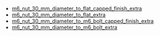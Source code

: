 * [m6_nut_30_mm_diameter_to_flat_capped_finish_extra](m6_nut_30_mm_diameter_to_flat_capped_finish_extra)
* [m6_nut_30_mm_diameter_to_flat_extra](m6_nut_30_mm_diameter_to_flat_extra)
* [m6_nut_30_mm_diameter_to_m6_bolt_capped_finish_extra](m6_nut_30_mm_diameter_to_m6_bolt_capped_finish_extra)
* [m6_nut_30_mm_diameter_to_m6_bolt_extra](m6_nut_30_mm_diameter_to_m6_bolt_extra)
